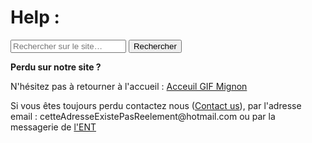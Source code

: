
<html lang="fr">
    <head>
        <meta charset="utf-8">
        <title>GifMignon/Help</title>
    </head>

  <body>
        <h1>Help :</h1>
    <form role="search">
  <div>
    <input type="search" id="maRecherche" name="q"
     placeholder="Rechercher sur le site…"
     aria-label="Rechercher parmi le contenu du site">
    <button>Rechercher</button>
  </div>
</form>
        <p><strong>Perdu sur notre site ?</strong></p>
    <p></p>
    <p>N'hésitez pas à retourner à l'accueil : <a href="https://maevebestdev.github.io/GIF_Mignon/">Acceuil GIF Mignon</a>
    <p></p>
    <p>Si vous êtes toujours perdu contactez nous (<a href="https://maevebestdev.github.io/Contact_Us/">Contact us</a>), par l'adresse email : cetteAdresseExistePasReelement@hotmail.com ou par la messagerie de <a href="https://rene-gosse.mon-ent-occitanie.fr/"> l'ENT</a>
    
